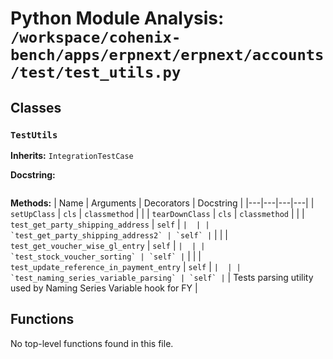 # Python Module Analysis: `/workspace/cohenix-bench/apps/erpnext/erpnext/accounts/test/test_utils.py`

## Classes

### `TestUtils`
**Inherits:** `IntegrationTestCase`


**Docstring:**
```

```

**Methods:**
| Name | Arguments | Decorators | Docstring |
|---|---|---|---|
| `setUpClass` | `cls` | `classmethod` |  |
| `tearDownClass` | `cls` | `classmethod` |  |
| `test_get_party_shipping_address` | `self` | `` |  |
| `test_get_party_shipping_address2` | `self` | `` |  |
| `test_get_voucher_wise_gl_entry` | `self` | `` |  |
| `test_stock_voucher_sorting` | `self` | `` |  |
| `test_update_reference_in_payment_entry` | `self` | `` |  |
| `test_naming_series_variable_parsing` | `self` | `` | Tests parsing utility used by Naming Series Variable hook for FY |





## Functions

No top-level functions found in this file.
